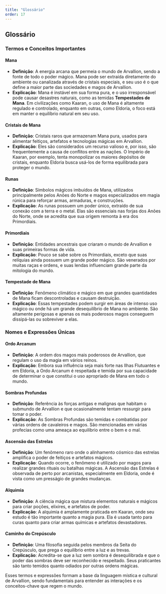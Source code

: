 ```yaml
---
title: "Glossário"
order: 17
---
```


## Glossário

### Termos e Conceitos Importantes

#### Mana
- **Definição**: A energia arcana que permeia o mundo de Arvallion, sendo a fonte de todo o poder mágico. Mana pode ser extraída diretamente do ambiente ou canalizada através de cristais especiais, e seu uso é o que define a maior parte das sociedades e magos de Arvallion.
- **Explicação**: Mana é instável em sua forma pura, e o uso irresponsável pode causar desastres naturais, como as temidas **Tempestades de Mana**. Em civilizações como Kaaran, o uso de Mana é altamente regulado e controlado, enquanto em outras, como Eldoria, o foco está em manter o equilíbrio natural em seu uso.

#### Cristais de Mana
- **Definição**: Cristais raros que armazenam Mana pura, usados para alimentar feitiços, artefatos e tecnologias mágicas em Arvallion.
- **Explicação**: Eles são considerados um recurso valioso e, por isso, são frequentemente a causa de conflitos entre as nações. O Império de Kaaran, por exemplo, tenta monopolizar os maiores depósitos de cristais, enquanto Eldoria busca usá-los de forma equilibrada para proteger o mundo.

#### Runas
- **Definição**: Símbolos mágicos imbuídos de Mana, utilizados principalmente pelos Anões do Norte e magos especializados em magia rúnica para reforçar armas, armaduras, e construções.
- **Explicação**: As runas possuem um poder único, extraído de sua conexão com a terra e o metal. Elas são essenciais nas forjas dos Anões do Norte, onde se acredita que sua origem remonta à era dos Primordiais.

#### Primordiais
- **Definição**: Entidades ancestrais que criaram o mundo de Arvallion e suas primeiras formas de vida.
- **Explicação**: Pouco se sabe sobre os Primordiais, exceto que suas relíquias ainda possuem um grande poder mágico. São venerados por muitas raças e ordens, e suas lendas influenciam grande parte da mitologia do mundo.

#### Tempestade de Mana
- **Definição**: Fenômeno climático e mágico em que grandes quantidades de Mana ficam descontroladas e causam destruição.
- **Explicação**: Essas tempestades podem surgir em áreas de intenso uso mágico ou onde há um grande desequilíbrio de Mana no ambiente. São altamente perigosas e apenas os mais poderosos magos conseguem dissipá-las ou sobreviver a elas.

### Nomes e Expressões Únicas

#### Ordo Arcanum
- **Definição**: A ordem dos magos mais poderosos de Arvallion, que regulam o uso da magia em vários reinos.
- **Explicação**: Embora sua influência seja mais forte nas Ilhas Flutuantes e em Eldoria, a Ordo Arcanum é respeitada e temida por sua capacidade de determinar o que constitui o uso apropriado de Mana em todo o mundo.

#### Sombras Profundas
- **Definição**: Referência às forças antigas e malignas que habitam o submundo de Arvallion e que ocasionalmente tentam ressurgir para tomar o poder.
- **Explicação**: As Sombras Profundas são temidas e combatidas por várias ordens de cavaleiros e magos. São mencionadas em várias profecias como uma ameaça ao equilíbrio entre o bem e o mal.

#### Ascensão das Estrelas
- **Definição**: Um fenômeno raro onde o alinhamento cósmico das estrelas amplifica o poder de feitiços e artefatos mágicos.
- **Explicação**: Quando ocorre, o fenômeno é utilizado por magos para realizar grandes rituais ou batalhas mágicas. A Ascensão das Estrelas é observada de perto por arcanistas, especialmente em Eldoria, onde é vista como um presságio de grandes mudanças.

#### Alquimia
- **Definição**: A ciência mágica que mistura elementos naturais e mágicos para criar poções, elixires, e artefatos de poder.
- **Explicação**: A alquimia é amplamente praticada em Kaaran, onde seu estudo é tão importante quanto a magia pura. Ela é usada tanto para curas quanto para criar armas químicas e artefatos devastadores.

#### Caminho do Crepúsculo
- **Definição**: Uma filosofia seguida pelos membros da Seita do Crepúsculo, que prega o equilíbrio entre a luz e as trevas.
- **Explicação**: Acredita-se que a luz sem sombra é desequilibrada e que o poder das sombras deve ser reconhecido e respeitado. Seus praticantes são tanto temidos quanto odiados por outras ordens mágicas.

Esses termos e expressões formam a base da linguagem mística e cultural de Arvallion, sendo fundamentais para entender as interações e os conceitos-chave que regem o mundo.
